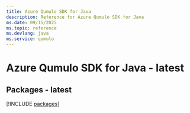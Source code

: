```yaml
---
title: Azure Qumulo SDK for Java
description: Reference for Azure Qumulo SDK for Java
ms.date: 09/15/2025
ms.topic: reference
ms.devlang: java
ms.service: qumulo
---
```

# Azure Qumulo SDK for Java - latest
## Packages - latest
[!INCLUDE [packages](qumulo-index.md)]